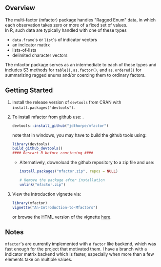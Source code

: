 
## Overview

The multi-factor (mfactor) package handles "Ragged Enum" data, in which each observation takes zero or more of a fixed set of values.  
In R, such data are typically handled with one of these types  

 - `data.frame`'s or `list`'s of indicator vectors
 - an indicator matirx
 - lists-of-lists 
 - delimited character vectors 

The mfactor package serves as an intermediate to each of these types and includes S3 methods for `table()`, `as.factor()`, and `as.ordered()` 
for summarizing ragged enums and/or coercing them to ordinary factors.

## Getting Started

1. Install the release version of `devtools` from CRAN with `install.packages("devtools")`.

2. To install mfactor from github use: .


    ```R
    devtools::install_github("jdthorpe/mfactor")
    ```

    note that in windows, you may have to build the github tools using: 


    ```R
    library(devtools)
    build_github_devtools()
    #### Restart R before continuing ####
    ```

    * Alternatively, downoload the github repository to a zip file and use:

        ```R
        install.packages("mfactor.zip", repos = NULL)

        # Remove the package after installation
        unlink("mfactor.zip")
        ```

3. View the introduction vignette via:

	```R
	library(mfactor)
	vignette("An-Introduction-to-Mfactors")
	```
	or browse the HTML version of the vignette [here](http://htmlpreview.github.io/?https://github.com/jdthorpe/mfactor/blob/master/inst/doc/An-Introduction-to-Mfactors.html).

## Notes

`mfactor`'s are currently implemented with a `factor` like backend, which 
was fast enough for the project that motivated them.  I have a branch 
with a indicator matrix backend which is faster, especially when more 
than a few elements take on multiple values.
